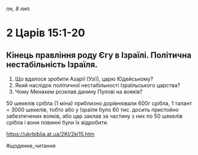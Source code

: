 
_пн, 8 лип._

# 2 Царів 15:1-20

## Кінець правління роду Єгу в Ізраїлі. Політична нестабільність Ізраїля.
1. Що вдалося зробити Азарії (Узії), царю Юдейському?
2. Який наслідок політичної нестабільності Ізраїльського царства?
3. Чому Менахем розклав данину Пулові на вояків?

50 шекелів срібла (1 міна) приблизно дорівнювали 600г срібла, 1 талант = 3000 шекелів, тобто або у Ізраїля було 60 тис. досить пристойно забезпечених вояків, або цар заклав за частину з них по 50 шекелів срібла і вони повинні були їх відробити.

https://ukrbiblia.at.ua/2KI/2ki15.htm 

#щоденне_читання
